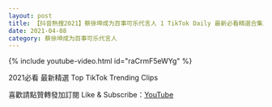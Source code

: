```yaml
---
layout: post
title: 【抖音熱搜2021】蔡徐坤成为百事可乐代言人 1 TikTok Daily 最新必看精選合集2021 04 08
date: 2021-04-08
category: 蔡徐坤成为百事可乐代言人
---
```


{% include youtube-video.html id="raCrmF5eWYg" %}

2021必看 最新精選 Top TikTok Trending Clips

喜歡請點贊轉發加訂閱 Like & Subscribe：[YouTube](https://www.youtube.com/channel/UCAoR7VcanIPd04uEq_GIylA/videos)

